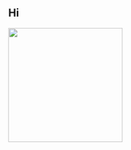 <h2> Hi </h2>

<img align='center' src="https://media.giphy.com/media/te3dSnXQSZEFW/giphy.gif" width="230">
